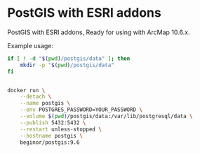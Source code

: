 # PostGIS with ESRI addons

PostGIS with ESRI addons, Ready for using with ArcMap 10.6.x.

Example usage:

```sh
if [ ! -d "$(pwd)/postgis/data" ]; then
    mkdir -p "$(pwd)/postgis/data"
fi


docker run \
    --detach \
    --name postgis \
    --env POSTGRES_PASSWORD=YOUR_PASSWORD \
    --volume $(pwd)/postgis/data:/var/lib/postgresql/data \
    --publish 5432:5432 \
    --restart unless-stopped \
    --hostname postgis \
    beginor/postgis:9.6
```

